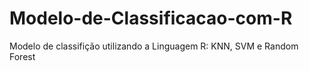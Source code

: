 # Modelo-de-Classificacao-com-R

Modelo de classifição utilizando a Linguagem R: KNN, SVM e Random Forest
